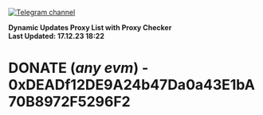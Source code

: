 [![Telegram channel](https://img.shields.io/endpoint?url=https://runkit.io/damiankrawczyk/telegram-badge/branches/master?url=https://t.me/n4z4v0d)](https://t.me/n4z4v0d) 

**Dynamic Updates Proxy List with Proxy Checker**  
**Last Updated: 17.12.23 18:22**

# DONATE (_any evm_) - 0xDEADf12DE9A24b47Da0a43E1bA70B8972F5296F2
